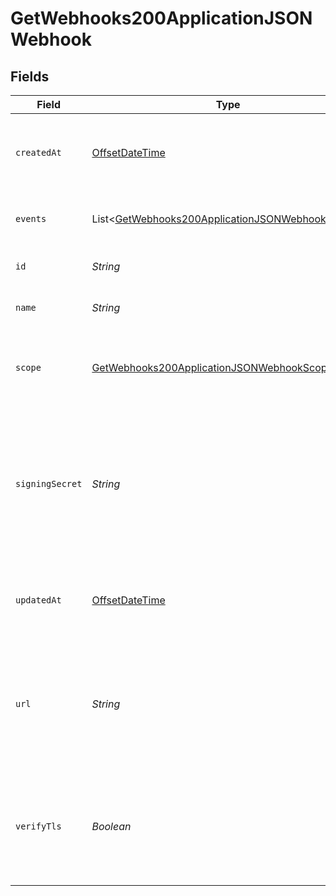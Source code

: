 # GetWebhooks200ApplicationJSONWebhook


## Fields

| Field                                                                                                                     | Type                                                                                                                      | Required                                                                                                                  | Description                                                                                                               | Example                                                                                                                   |
| ------------------------------------------------------------------------------------------------------------------------- | ------------------------------------------------------------------------------------------------------------------------- | ------------------------------------------------------------------------------------------------------------------------- | ------------------------------------------------------------------------------------------------------------------------- | ------------------------------------------------------------------------------------------------------------------------- |
| `createdAt`                                                                                                               | [OffsetDateTime](https://docs.oracle.com/javase/8/docs/api/java/time/OffsetDateTime.html)                                 | :heavy_check_mark:                                                                                                        | The date and time the webhook was created.                                                                                | 2015-09-21T17:29:21.042Z                                                                                                  |
| `events`                                                                                                                  | List<[GetWebhooks200ApplicationJSONWebhookEvents](../../models/operations/GetWebhooks200ApplicationJSONWebhookEvents.md)> | :heavy_check_mark:                                                                                                        | Events that will trigger the webhook                                                                                      |                                                                                                                           |
| `id`                                                                                                                      | *String*                                                                                                                  | :heavy_check_mark:                                                                                                        | The unique ID of the webhook                                                                                              |                                                                                                                           |
| `name`                                                                                                                    | *String*                                                                                                                  | :heavy_check_mark:                                                                                                        | Name of the webhook                                                                                                       |                                                                                                                           |
| `scope`                                                                                                                   | [GetWebhooks200ApplicationJSONWebhookScope](../../models/operations/GetWebhooks200ApplicationJSONWebhookScope.md)         | :heavy_check_mark:                                                                                                        | The scope in which the relevant events that will trigger webhooks                                                         |                                                                                                                           |
| `signingSecret`                                                                                                           | *String*                                                                                                                  | :heavy_check_mark:                                                                                                        | Masked value of the secret used to build an HMAC hash of the payload and passed as a header in the webhook request        |                                                                                                                           |
| `updatedAt`                                                                                                               | [OffsetDateTime](https://docs.oracle.com/javase/8/docs/api/java/time/OffsetDateTime.html)                                 | :heavy_check_mark:                                                                                                        | The date and time the webhook was last updated.                                                                           | 2015-09-21T17:29:21.042Z                                                                                                  |
| `url`                                                                                                                     | *String*                                                                                                                  | :heavy_check_mark:                                                                                                        | URL to deliver the webhook to. Note: protocol must be included as well (only https is supported)                          |                                                                                                                           |
| `verifyTls`                                                                                                               | *Boolean*                                                                                                                 | :heavy_check_mark:                                                                                                        | Whether to enforce TLS certificate verification when delivering the webhook                                               |                                                                                                                           |